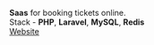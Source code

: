 **Saas** for booking tickets online.       
Stack - **PHP**, **Laravel**, **MySQL**, **Redis**        
[Website](https://chiptaol.uz)      
    
